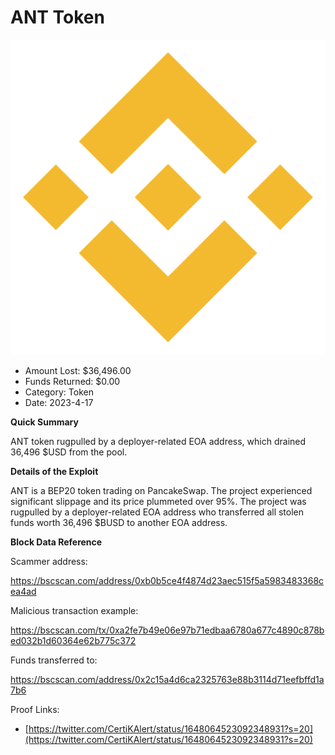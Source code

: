 # ANT Token
![ANT Token](/rektimages/ANT-Token.png)
- Amount Lost: $36,496.00
- Funds Returned: $0.00
- Category: Token
- Date: 2023-4-17

**Quick Summary**

ANT token rugpulled by a deployer-related EOA address, which drained 36,496 $USD from the pool.

  


 **Details of the Exploit**

ANT is a BEP20 token trading on PancakeSwap. The project experienced significant slippage and its price plummeted over 95%. The project was rugpulled by a deployer-related EOA address who transferred all stolen funds worth 36,496 $BUSD to another EOA address.

  


 **Block Data Reference**

Scammer address:

https://bscscan.com/address/0xb0b5ce4f4874d23aec515f5a5983483368cea4ad

  


Malicious transaction example:

https://bscscan.com/tx/0xa2fe7b49e06e97b71edbaa6780a677c4890c878bed032b1d60364e62b775c372

  


Funds transferred to:

https://bscscan.com/address/0x2c15a4d6ca2325763e88b3114d71eefbffd1a7b6


Proof Links:
- [https://twitter.com/CertiKAlert/status/1648064523092348931?s=20](https://twitter.com/CertiKAlert/status/1648064523092348931?s=20)


